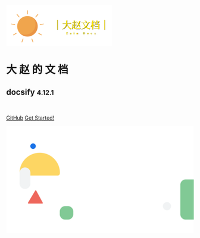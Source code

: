 <!-- coverpage.md -->

<img src="./media/logo.png" alt="logo" style="zoom: 50%;" />

<br>

# 大 赵 的 文 档

## docsify <small>**4.12.1**</small>

<br>

[GitHub](https://github.com/webyang-male/doc) [Get Started!](/README)

<!-- 背景图片 -->

![](media/bg.svg)

